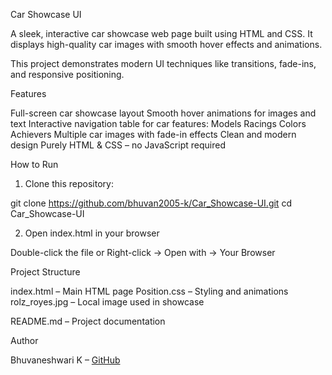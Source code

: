 Car Showcase UI

A sleek, interactive car showcase web page built using HTML and CSS.
It displays high-quality car images with smooth hover effects and animations.

This project demonstrates modern UI techniques like transitions, fade-ins, and responsive positioning.

Features

Full-screen car showcase layout
Smooth hover animations for images and text
Interactive navigation table for car features:
   Models
   Racings
   Colors
   Achievers
Multiple car images with fade-in effects
Clean and modern design
Purely HTML & CSS – no JavaScript required

How to Run

1. Clone this repository:

  git clone https://github.com/bhuvan2005-k/Car_Showcase-UI.git
  cd Car_Showcase-UI


2. Open index.html in your browser

  Double-click the file or
  Right-click → Open with → Your Browser

Project Structure

index.html – Main HTML page
Position.css – Styling and animations
rolz_royes.jpg – Local image used in showcase

README.md – Project documentation

Author

Bhuvaneshwari K – [GitHub](https://github.com/bhuvan2005-k)
